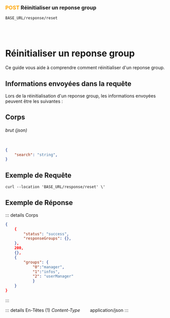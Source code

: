 ### <span style="color:orange">POST</span> Réinitialiser un reponse group

````
BASE_URL/response/reset
````

<br/> <br/> 

# Réinitialiser un reponse group
Ce guide vous aide à comprendre comment réinitialiser d'un reponse group.


## Informations envoyées dans la requête

Lors de la réinitialisation d'un reponse group, les informations envoyées peuvent être les suivantes :

## Corps

###### brut (json)


```json

{
    "search": "string",
}
```

## Exemple de Requête

```txt
curl --location 'BASE_URL/response/reset' \'

```


## Exemple de Réponse

::: details Corps  

```json
{
    {
        "status": "success",
        "responseGroups": {},
    },
    200,
    {},
    {
        "groups": {
            "0":"manager", 
            "1":"infos",
            "2": "userManager"
            }
    }
}
```
:::


::: details En-Têtes (1)
 *Content-Type*    &nbsp;&nbsp;&nbsp;&nbsp;&nbsp;&nbsp;     application/json
:::
